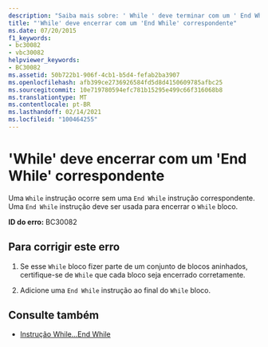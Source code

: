 ```yaml
---
description: "Saiba mais sobre: ' While ' deve terminar com um ' End While ' correspondente"
title: "'While' deve encerrar com um 'End While' correspondente"
ms.date: 07/20/2015
f1_keywords:
- bc30082
- vbc30082
helpviewer_keywords:
- BC30082
ms.assetid: 50b722b1-906f-4cb1-b5d4-fefab2ba3907
ms.openlocfilehash: afb399ce2736926584fd5d8d4150609785afbc25
ms.sourcegitcommit: 10e719780594efc781b15295e499c66f316068b8
ms.translationtype: MT
ms.contentlocale: pt-BR
ms.lasthandoff: 02/14/2021
ms.locfileid: "100464255"
---
```

# <a name="while-must-end-with-a-matching-end-while"></a>'While' deve encerrar com um 'End While' correspondente

Uma `While` instrução ocorre sem uma `End While` instrução correspondente. Uma `End While` instrução deve ser usada para encerrar o `While` bloco.  
  
 **ID do erro:** BC30082  
  
## <a name="to-correct-this-error"></a>Para corrigir este erro  
  
1. Se esse `While` bloco fizer parte de um conjunto de blocos aninhados, certifique-se de `While` que cada bloco seja encerrado corretamente.  
  
2. Adicione uma `End While` instrução ao final do `While` bloco.  
  
## <a name="see-also"></a>Consulte também

- [Instrução While...End While](../language-reference/statements/while-end-while-statement.md)
